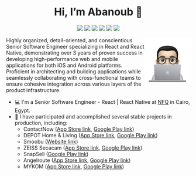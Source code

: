 <h1 align="center">Hi, I’m Abanoub 👋 </h1>
<p align="center">
  <a href="https://www.linkedin.com/in/abanoub-amin-b82060158/"><img src="https://img.shields.io/badge/LinkedIn-0077B5?style=for-the-badge&logo=linkedin&logoColor=white"/></a>
  <a href="https://mail.google.com/mail/u/?authuser=abanoub.amin.fcis@gmail.com
"><img src="https://img.shields.io/badge/Gmail-D14836?style=for-the-badge&logo=gmail&logoColor=white"/></a>
  <a href="https://wa.me/201149579018"><img src="https://img.shields.io/badge/WhatsApp-25D366?style=for-the-badge&logo=whatsapp&logoColor=white"/></a>
  <a href="https://twitter.com/Abanoub1Amin"><img src="https://img.shields.io/badge/Twitter-1DA1F2?style=for-the-badge&logo=twitter&logoColor=white"/></a>
  <a href="https://www.facebook.com/abanoub1amin/"><img src="https://img.shields.io/badge/Facebook-1877F2?style=for-the-badge&logo=facebook&logoColor=white"/></a>
  <a href="https://www.instagram.com/abanoub1amin/?fbclid=IwAR2YN9mb44nlQ1Ip7iH38rVJ4t4UWOCwmprdpRqn86xo4Pm1-MVY-9GGiFM"><img src="https://img.shields.io/badge/Instagram-E4405F?style=for-the-badge&logo=instagram&logoColor=white"/></a>
</p>

<img src="https://github.com/abanoubamin/abanoubamin/blob/main/profile-img.png" align="right" width="25%"/>

Highly organized, detail-oriented, and conscientious Senior Software Engineer specializing in React and React Native, demonstrating over 3 years of proven success in developing high-performance web and mobile applications for both iOS and Android platforms. Proficient in architecting and building applications while seamlessly collaborating with cross-functional teams to ensure cohesive integration across various layers of the product infrastructure.

- 💻 I'm a Senior Software Engineer - React | React Native at [NFQ](https://nfq.com/) in Cairo, Egypt.
- 🎉 I have participated and accomplished several stable projects in production, including:
  - ContactNow ([App Store link](https://apps.apple.com/us/app/contact/id1544159088), [Google Play link](https://play.google.com/store/apps/details?id=eg.contact))
  - DEPOT Home & Living ([App Store link](https://apps.apple.com/de/app/depot-home-living/id575217286), [Google Play link](https://play.google.com/store/apps/details?id=com.gries_deco_company.depot_heimweh))
  - Smoobu ([Website link](https://www.smoobu.com/en/lp/?sc=GBWEN&ppc_campaign_id=12427800621&ppc_adgroup_id=120843288920&ppc_ad_id=656247802224&ppc_placement=&ppc_keyword=smoobu&ppc_extension_id=&ppc_target=&ppc_target_id=kwd-367069806370&ppc_location=9112373&ppc_device=c&ppc_device_model=&ppc_network=g&ppc_matchtype=e&ppc_position=&gad=1&gclid=Cj0KCQjw9rSoBhCiARIsAFOiplmNio-Gi6ZmwpUyIkO9rVa81-HP7tVSEaLGEhRK__jZJj0Gh-y71wMaAtdxEALw_wcB))
  - ZEISS Secacam ([App Store link](https://apps.apple.com/in/app/zeiss-secacam/id6445957316), [Google Play link](https://play.google.com/store/apps/details?id=de.zeiss.cop.caledonia))
  - SnapSell ([Google Play link](https://play.google.com/store/apps/details?id=com.snapsell.app))
  - Angelroute ([App Store link](https://apps.apple.com/us/app/angelroute-angelkarten-app/id1633192526?uo=2), [Google Play link](https://play.google.com/store/apps/details?id=de.angelroute.fisherman))
  - MYKOM ([App Store link](https://apps.apple.com/ae/app/mykom-%D9%85%D8%A7%D9%8A%D9%83%D9%88%D9%85/id1638383150), [Google Play link](https://play.google.com/store/apps/details?id=com.mykomappuae.co))

<!---
abanoubamin/abanoubamin is a ✨ special ✨ repository because its `README.md` (this file) appears on your GitHub profile.
You can click the Preview link to take a look at your changes.
--->
